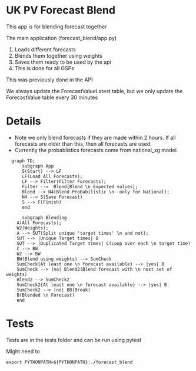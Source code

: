 # UK PV Forecast Blend

This app is for blending forecast together

The main application (forecast_blend/app.py)
1. Loads different forecasts 
2. Blends them together using weights
3. Saves them ready to be used by the api
4. This is done for all GSPs

This was previously done in the API

We always update the ForecastValueLatest table, 
but we only update the ForecastValue table every 30 minutes

# Details

- Note we only blend forecasts if they are made within 2 hours. 
If all forecasts are older than this, then all forecasts are used.
- Currently the probablistics forecasts come from national_xg model. 

```mermaid
  graph TD;
      subgraph App
      S(Start) --> LF
      LF(Load All Forecasts);
      LF --> Filter(Filter Forecasts);
      Filter -->  Blend[Blend \n Expected values];
      Blend --> N4(Blend Probabilistic \n- only for National);
      N4 --> S(Save Forecast)
      S --> F(Finish)
      end
      
      subgraph Blending
    A(All Forecasts);
    W2(Weights);
    A --> SUT(Split unique 'target times' \n and not);
    SUT --> |Unique Target times| B
    SUT --> |Duplicated Target times| C(Loop over each \n target time)
    C --> BW
    W2 --> BW
    BW(Blend using weights) --> SumCheck
    SumCheck{At least one \n forecast available} --> |yes| B
    SumCheck --> |no| Blend2(Blend forecast with \n next set of weights)
    Blend2 --> SumCheck2
    SumCheck2{At least one \n forecast available} --> |yes| B
    SumCheck2 --> |no| BB(Break)
    B(Blended \n Forecast)
    end
```

# Tests

Tests are in the tests folder and can be run using pytest

Might need to 
```
export PYTHONPATH=${PYTHONPATH}:./forecast_blend
```